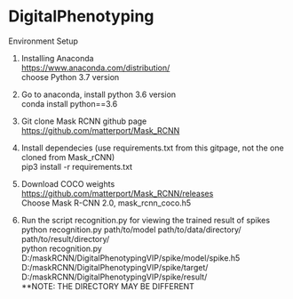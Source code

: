 # DigitalPhenotyping
Environment Setup

1. Installing Anaconda <br />
  https://www.anaconda.com/distribution/<br />
  choose Python 3.7 version<br />
  
2. Go to anaconda, install python 3.6 version<br />
  conda install python==3.6<br />
  
3. Git clone Mask RCNN github page<br />
  https://github.com/matterport/Mask_RCNN<br />
  
4. Install dependecies (use requirements.txt from this gitpage, not the one cloned from Mask_rCNN)<br />
  pip3 install -r requirements.txt<br />
  
5. Download COCO weights<br />
  https://github.com/matterport/Mask_RCNN/releases<br />
  Choose Mask R-CNN 2.0, mask_rcnn_coco.h5<br />
  
 6. Run the script recognition.py for viewing the trained result of spikes<br />
  python recognition.py path/to/model path/to/data/directory/ path/to/result/directory/<br />
  python recognition.py D:/maskRCNN/DigitalPhenotypingVIP/spike/model/spike.h5 D:/maskRCNN/DigitalPhenotypingVIP/spike/target/       D:/maskRCNN/DigitalPhenotypingVIP/spike/result/<br />
**NOTE: THE DIRECTORY MAY BE DIFFERENT<br />
